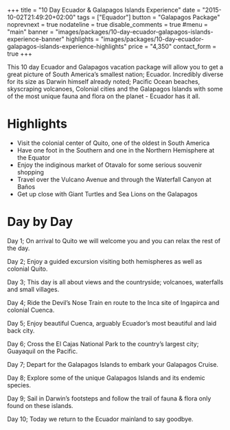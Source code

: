 +++
title = "10 Day Ecuador & Galapagos Islands Experience"
date = "2015-10-02T21:49:20+02:00"
tags = ["Equador"]
button = "Galapagos Package"
noprevnext = true
nodateline = true
disable_comments = true
#menu = "main"
banner = "images/packages/10-day-ecuador-galapagos-islands-experience-banner"
highlights = "images/packages/10-day-ecuador-galapagos-islands-experience-highlights"
price = "4,350"
contact_form = true
+++

This 10 day Ecuador and Galapagos vacation package will allow you to get a great picture of South America’s smallest nation; Ecuador. Incredibly diverse for its size as Darwin himself already noted; Pacific Ocean beaches, skyscraping volcanoes, Colonial cities and the Galapagos Islands with some of the most unique fauna and flora on the planet - Ecuador has it all.

# Highlights

* Visit the colonial center of Quito, one of the oldest in South America
* Have one foot in the Southern and one in the Northern Hemisphere at the Equator
* Enjoy the indiginous market of Otavalo for some serious souvenir shopping
* Travel over the Vulcano Avenue and through the Waterfall Canyon at Baños
* Get up close with Giant Turtles and Sea Lions on the Galapagos

# Day by Day

Day 1; On arrival to Quito we will welcome you and you can relax the rest of the day.

Day 2; Enjoy a guided excursion visiting both hemispheres as well as colonial Quito.

Day 3; This day is all about views and the countryside; volcanoes, waterfalls and small villages.

Day 4; Ride the Devil’s Nose Train en route to the Inca site of Ingapirca and colonial Cuenca.

Day 5; Enjoy beautiful Cuenca, arguably Ecuador’s most beautiful and laid back city.

Day 6; Cross the El Cajas National Park to the country’s largest city; Guayaquil on the Pacific.

Day 7; Depart for the Galapagos Islands to embark your Galapagos Cruise.

Day 8; Explore some of the unique Galapagos Islands and its endemic species.

Day 9; Sail in Darwin’s footsteps and follow the trail of fauna & flora only found on these islands.

Day 10; Today we return to the Ecuador mainland to say goodbye.
